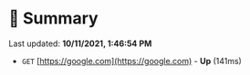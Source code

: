 # 📖 Summary
Last updated: **10/11/2021, 1:46:54 PM**

- `GET` [https://google.com](https://google.com) - **Up** (141ms)
